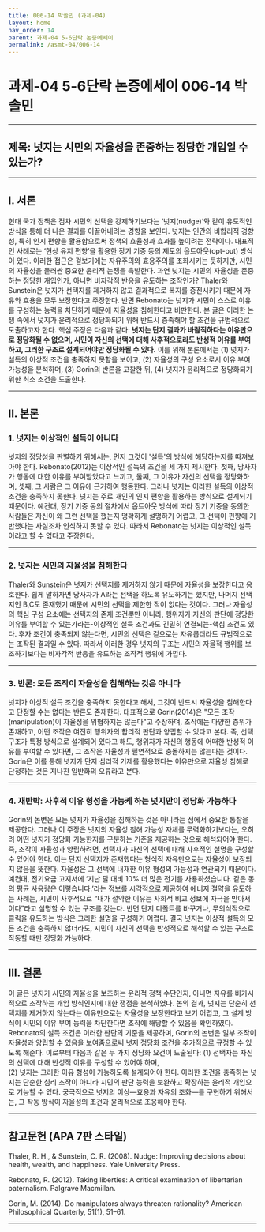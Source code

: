 ```yaml
---
title: 006-14 박솔민 (과제-04)
layout: home
nav_order: 14
parent: 과제-04 5-6단락 논증에세이
permalink: /asmt-04/006-14
---
```


# 과제-04 5-6단락 논증에세이 006-14 박솔민 

---

## 제목: 넛지는 시민의 자율성을 존중하는 정당한 개입일 수 있는가?

---

## I. 서론

현대 국가 정책은 점차 시민의 선택을 강제하기보다는 ‘넛지(nudge)’와 같이 유도적인 방식을 통해 더 나은 결과를 이끌어내려는 경향을 보인다. 넛지는 인간의 비합리적 경향성, 특히 인지 편향을 활용함으로써 정책의 효율성과 효과를 높이려는 전략이다. 대표적인 사례로는 ‘현상 유지 편향’을 활용한 장기 기증 동의 제도의 옵트아웃(opt-out) 방식이 있다. 이러한 접근은 겉보기에는 자유주의와 효용주의를 조화시키는 듯하지만, 시민의 자율성을 둘러싼 중요한 윤리적 논쟁을 촉발한다.
과연 넛지는 시민의 자율성을 존중하는 정당한 개입인가, 아니면 비자각적 반응을 유도하는 조작인가? Thaler와 Sunstein은 넛지가 선택지를 제거하지 않고 결과적으로 복지를 증진시키기 때문에 자유와 효용을 모두 보장한다고 주장한다. 반면 Rebonato는 넛지가 시민이 스스로 이유를 구성하는 능력을 차단하기 때문에 자율성을 침해한다고 비판한다.
본 글은 이러한 논쟁 속에서 넛지가 윤리적으로 정당화되기 위해 반드시 충족해야 할 조건을 규범적으로 도출하고자 한다. 핵심 주장은 다음과 같다: **넛지는 단지 결과가 바람직하다는 이유만으로 정당화될 수 없으며, 시민이 자신의 선택에 대해 사후적으로라도 반성적 이유를 부여하고, 그러한 구조로 설계되어야만 정당화될 수 있다.**
이를 위해 본론에서는 (1) 넛지가 설득의 이상적 조건을 충족하지 못함을 보이고, (2) 자율성의 구성 요소로서 이유 부여 가능성을 분석하며, (3) Gorin의 반론을 고찰한 뒤, (4) 넛지가 윤리적으로 정당화되기 위한 최소 조건을 도출한다.

---

## II. 본론

### 1. 넛지는 이상적인 설득이 아니다

넛지의 정당성을 판별하기 위해서는, 먼저 그것이 '설득'의 방식에 해당하는지를 따져보아야 한다. Rebonato(2012)는 이상적인 설득의 조건을 세 가지 제시한다. 첫째, 당사자가 행동에 대한 이유를 부여받았다고 느끼고, 둘째, 그 이유가 자신의 선택을 정당화하며, 셋째, 그 사람은 그 이유에 근거하여 행동한다. 그러나 넛지는 이러한 설득의 이상적 조건을 충족하지 못한다. 넛지는 주로 개인의 인지 편향을 활용하는 방식으로 설계되기 때문이다. 예컨대, 장기 기증 동의 절차에서 옵트아웃 방식에 따라 장기 기증을 동의한 사람들은 자신이 왜 그런 선택을 했는지 명확하게 설명하기 어렵고, 그 선택이 편향에 기반했다는 사실조차 인식하지 못할 수 있다. 따라서 Rebonato는 넛지는 이상적인 설득이라고 할 수 없다고 주장한다.

---

### 2. 넛지는 시민의 자율성을 침해한다

Thaler와 Sunstein은 넛지가 선택지를 제거하지 않기 때문에 자율성을 보장한다고 옹호한다. 쉽게 말하자면 당사자가 A라는 선택을 하도록 유도하기는 했지만, 나머지 선택지인 B,C도 존재했기 때문에 시민의 선택을 제한한 적이 없다는 것이다. 그러나 자율성의 핵심 구성 요소에는 선택지의 존재 조건뿐만 아니라, 행위자가 자신의 판단에 정당한 이유를 부여할 수 있는가라는-이상적인 설득 조건과도 긴밀히 연결되는-핵심 조건도 있다. 후자 조건이 충족되지 않는다면, 시민의 선택은 겉으로는 자유롭더라도 규범적으로는 조작된 결과일 수 있다. 따라서 이러한 경우 넛지의 구조는 시민의 자율적 행위를 보조하기보다는 비자각적 반응을 유도하는 조작적 행위에 가깝다.

---

### 3. 반론: 모든 조작이 자율성을 침해하는 것은 아니다

넛지가 이상적 설득 조건을 충족하지 못한다고 해서, 그것이 반드시 자율성을 침해한다고 단정할 수는 없다는 반론도 존재한다. 대표적으로 Gorin(2014)은 "모든 조작(manipulation)이 자율성을 위협하지는 않는다"고 주장하며, 조작에는 다양한 층위가 존재하고, 어떤 조작은 여전히 행위자의 합리적 판단과 양립할 수 있다고 본다. 즉, 선택 구조가 특정 방식으로 설계되어 있다고 해도, 행위자가 자신의 행동에 어떠한 반성적 이유를 부여할 수 있다면, 그 조작은 자율성과 필연적으로 충돌하지는 않는다는 것이다. Gorin은 이를 통해 넛지가 단지 심리적 기제를 활용했다는 이유만으로 자율성 침해로 단정하는 것은 지나친 일반화의 오류라고 본다. 

---

### 4. 재반박: 사후적 이유 형성을 가능케 하는 넛지만이 정당화 가능하다

Gorin의 논변은 모든 넛지가 자율성을 침해하는 것은 아니라는 점에서 중요한 통찰을 제공한다. 그러나 이 주장은 넛지의 자율성 침해 가능성 자체를 무력화하기보다는, 오히려 어떤 넛지가 정당화 가능한지를 구분하는 기준을 제공하는 것으로 해석되어야 한다.
즉, 조작이 자율성과 양립하려면, 선택자가 자신의 선택에 대해 사후적인 설명을 구성할 수 있어야 한다. 이는 단지 선택지가 존재했다는 형식적 자유만으로는 자율성이 보장되지 않음을 뜻한다. 자율성은 그 선택에 내재한 이유 형성의 가능성과 연관되기 때문이다.
예컨대, 전기요금 고지서에 ‘지난 달 대비 10% 더 많은 전기를 사용하셨습니다. 같은 동의 평균 사용량은 이렇습니다.’라는 정보를 시각적으로 제공하여 에너지 절약을 유도하는 사례는, 시민이 사후적으로 “내가 절약한 이유는 사회적 비교 정보에 자극을 받아서이다”라고 설명할 수 있는 구조를 갖는다. 반면 단지 디폴트를 바꾸거나, 무의식적으로 클릭을 유도하는 방식은 그러한 설명을 구성하기 어렵다.
결국 넛지는 이상적 설득의 모든 조건을 충족하지 않더라도, 시민이 자신의 선택을 반성적으로 해석할 수 있는 구조로 작동할 때만 정당화 가능하다.

---

## III. 결론 

이 글은 넛지가 시민의 자율성을 보조하는 윤리적 정책 수단인지, 아니면 자유를 비가시적으로 조작하는 개입 방식인지에 대한 쟁점을 분석하였다. 논의 결과, 넛지는 단순히 선택지를 제거하지 않는다는 이유만으로는 자율성을 보장한다고 보기 어렵고, 그 설계 방식이 시민의 이유 부여 능력을 차단한다면 조작에 해당할 수 있음을 확인하였다.
Rebonato의 설득 조건은 이러한 판단의 기준을 제공하며, Gorin의 논변은 일부 조작이 자율성과 양립할 수 있음을 보여줌으로써 넛지 정당화 조건을 추가적으로 규정할 수 있도록 해준다. 이로부터 다음과 같은 두 가지 정당화 요건이 도출된다:
(1) 선택자는 자신의 선택에 대해 반성적 이유를 구성할 수 있어야 하며,  
(2) 넛지는 그러한 이유 형성이 가능하도록 설계되어야 한다.
이러한 조건을 충족하는 넛지는 단순한 심리 조작이 아니라 시민의 판단 능력을 보완하고 확장하는 윤리적 개입으로 기능할 수 있다. 궁극적으로 넛지의 이상—효용과 자유의 조화—를 구현하기 위해서는, 그 작동 방식이 자율성의 조건과 윤리적으로 조응해야 한다.


---

## 참고문헌 (APA 7판 스타일)

Thaler, R. H., & Sunstein, C. R. (2008). Nudge: Improving decisions about health, wealth, and happiness. Yale University Press.

Rebonato, R. (2012). Taking liberties: A critical examination of libertarian paternalism. Palgrave Macmillan.

Gorin, M. (2014). Do manipulators always threaten rationality? American Philosophical Quarterly, 51(1), 51–61.

---
